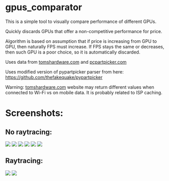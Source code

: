 # gpus_comparator

This is a simple tool to visually compare performance of different GPUs.

Quickly discards GPUs that offer a non-competitive performance for price.

Algorithm is based on assumption that if price is increasing from GPU to GPU, then naturally FPS must increase.
If FPS stays the same or decreases, then such GPU is a poor choice, so it is automatically discarded.

Uses data from [tomshardware.com](https://www.tomshardware.com/) and [pcpartpicker.com](https://pcpartpicker.com/)

Uses modified version of pypartpicker parser from here: https://github.com/thefakequake/pypartpicker

Warning: [tomshardware.com](https://www.tomshardware.com/) website may return different values when connected to Wi-Fi
vs on mobile data.
It is probably related to ISP caching.

# Screenshots:

## No raytracing:

<img src="Screenshots/ca.png">

<img src="Screenshots/us.png">

<img src="Screenshots/ca_1440p.png">

<img src="Screenshots/us_1440p.png">

<img src="Screenshots/ca_4k.png">

<img src="Screenshots/us_4k.png">

## Raytracing:

<img src="Screenshots/ca_rtx_4k.png">

<img src="Screenshots/us_rtx_4k.png">